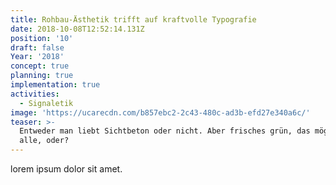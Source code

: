 ```yaml
---
title: Rohbau-Ästhetik trifft auf kraftvolle Typografie
date: 2018-10-08T12:52:14.131Z
position: '10'
draft: false
Year: '2018'
concept: true
planning: true
implementation: true
activities:
  - Signaletik
image: 'https://ucarecdn.com/b857ebc2-2c43-480c-ad3b-efd27e340a6c/'
teaser: >-
  Entweder man liebt Sichtbeton oder nicht. Aber frisches grün, das mögen doch
  alle, oder?
---
```

lorem ipsum dolor sit amet.
